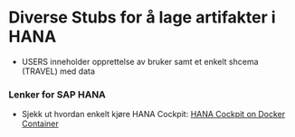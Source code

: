 # Diverse Stubs for å lage artifakter i HANA

* USERS inneholder opprettelse av bruker samt et enkelt shcema (TRAVEL) med data

### Lenker for SAP HANA
* Sjekk ut hvordan enkelt kjøre HANA Cockpit: [HANA Cockpit on Docker Container](https://blogs.sap.com/2020/03/04/hana-cockpit-on-docker-container/)
